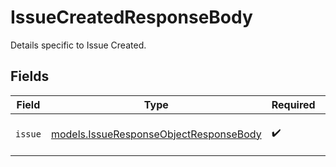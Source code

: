 # IssueCreatedResponseBody

Details specific to Issue Created.


## Fields

| Field                                                                                  | Type                                                                                   | Required                                                                               | Description                                                                            |
| -------------------------------------------------------------------------------------- | -------------------------------------------------------------------------------------- | -------------------------------------------------------------------------------------- | -------------------------------------------------------------------------------------- |
| `issue`                                                                                | [models.IssueResponseObjectResponseBody](../models/issueresponseobjectresponsebody.md) | :heavy_check_mark:                                                                     | Issue response object.                                                                 |